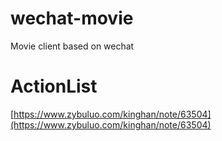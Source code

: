 # wechat-movie
Movie client based on wechat

# ActionList
[https://www.zybuluo.com/kinghan/note/63504](https://www.zybuluo.com/kinghan/note/63504)
